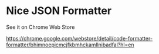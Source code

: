 # Nice JSON Formatter

See it on Chrome Web Store

https://chrome.google.com/webstore/detail/code-formatter-formatter/bhimnoepicmcjfkbmhckamllnibadfal?hl=en
